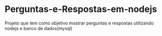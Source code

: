 # Perguntas-e-Respostas-em-nodejs
Projeto que tem como objetivo mostrar perguntas e respostas utilizando nodejs e banco de dados(mysql)
